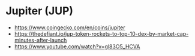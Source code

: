 # Jupiter (JUP)

- https://www.coingecko.com/en/coins/jupiter
- https://thedefiant.io/jup-token-rockets-to-top-10-dex-by-market-cap-minutes-after-launch
- https://www.youtube.com/watch?v=gl83O5_HCVA
